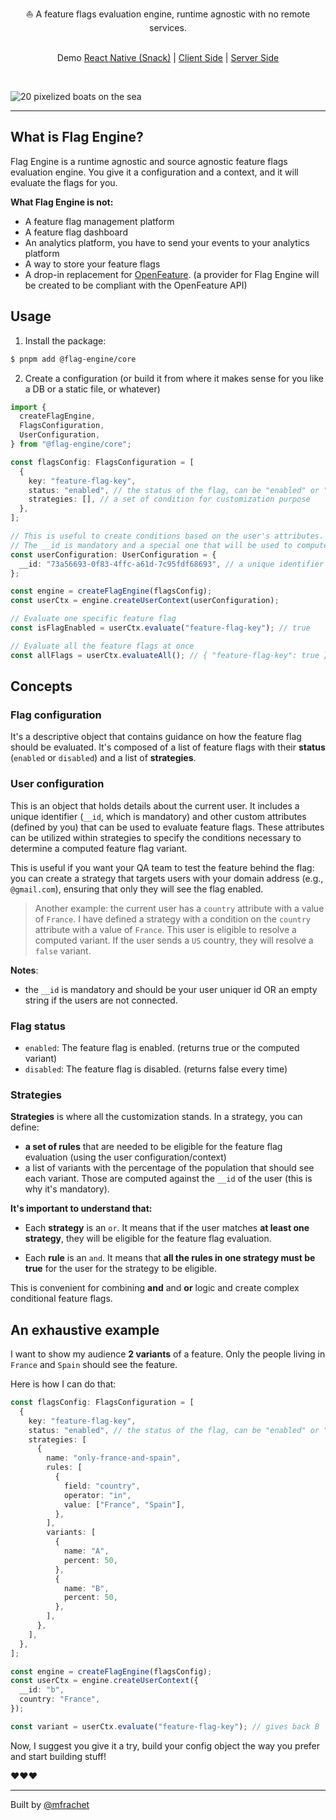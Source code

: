<div align="center">⛵ A feature flags evaluation engine, runtime agnostic with no remote services.
<br/>
<br/>

Demo [React Native (Snack)](https://snack.expo.dev/@mfrachet/flag-engine-example) | [Client Side](https://stackblitz.com/edit/vitejs-vite-a8kiur?file=main.js) | [Server Side](https://stackblitz.com/edit/stackblitz-starters-jfhzjq?file=index.js)

</div>
<br/>

![20 pixelized boats on the sea](https://github.com/user-attachments/assets/5628ad4c-6e77-4f5c-9e81-2bc5f14b5d51)

---

## What is Flag Engine?

Flag Engine is a runtime agnostic and source agnostic feature flags evaluation engine. You give it a configuration and a context, and it will evaluate the flags for you.

**What Flag Engine is not:**

- A feature flag management platform
- A feature flag dashboard
- An analytics platform, you have to send your events to your analytics platform
- A way to store your feature flags
- A drop-in replacement for [OpenFeature](https://openfeature.dev). (a provider for Flag Engine will be created to be compliant with the OpenFeature API)

## Usage

1. Install the package:

```bash
$ pnpm add @flag-engine/core
```

2. Create a configuration (or build it from where it makes sense for you like a DB or a static file, or whatever)

```typescript
import {
  createFlagEngine,
  FlagsConfiguration,
  UserConfiguration,
} from "@flag-engine/core";

const flagsConfig: FlagsConfiguration = [
  {
    key: "feature-flag-key",
    status: "enabled", // the status of the flag, can be "enabled" or "disabled"
    strategies: [], // a set of condition for customization purpose
  },
];

// This is useful to create conditions based on the user's attributes.
// The __id is mandatory and a special one that will be used to compute % based variants.
const userConfiguration: UserConfiguration = {
  __id: "73a56693-0f83-4ffc-a61d-7c95fdf68693", // a unique identifier for the user or an empty string if the users are not connected.
};

const engine = createFlagEngine(flagsConfig);
const userCtx = engine.createUserContext(userConfiguration);

// Evaluate one specific feature flag
const isFlagEnabled = userCtx.evaluate("feature-flag-key"); // true

// Evaluate all the feature flags at once
const allFlags = userCtx.evaluateAll(); // { "feature-flag-key": true }
```

## Concepts

### Flag configuration

It's a descriptive object that contains guidance on how the feature flag should be evaluated. It's composed of a list of feature flags with their **status** (`enabled` or `disabled`) and a list of **strategies**.

### User configuration

This is an object that holds details about the current user. It includes a unique identifier (`__id`, which is mandatory) and other custom attributes (defined by you) that can be used to evaluate feature flags. These attributes can be utilized within strategies to specify the conditions necessary to determine a computed feature flag variant.

This is useful if you want your QA team to test the feature behind the flag: you can create a strategy that targets users with your domain address (e.g., `@gmail.com`), ensuring that only they will see the flag enabled.

> Another example: the current user has a `country` attribute with a value of `France`. I have defined a strategy with a condition on the `country` attribute with a value of `France`. This user is eligible to resolve a computed variant. If the user sends a `US` country, they will resolve a `false` variant.

**Notes**:

- the `__id` is mandatory and should be your user uniquer id OR an empty string if the users are not connected.

### Flag status

- `enabled`: The feature flag is enabled. (returns true or the computed variant)
- `disabled`: The feature flag is disabled. (returns false every time)

### Strategies

**Strategies** is where all the customization stands. In a strategy, you can define:

- **a set of rules** that are needed to be eligible for the feature flag evaluation (using the user configuration/context)
- a list of variants with the percentage of the population that should see each variant. Those are computed against the `__id` of the user (this is why it's mandatory).

**It's important to understand that:**

- Each **strategy** is an `or`. It means that if the user matches **at least one strategy**, they will be eligible for the feature flag evaluation.

- Each **rule** is an `and`. It means that **all the rules in one strategy must be true** for the user for the strategy to be eligible.

This is convenient for combining **and** and **or** logic and create complex conditional feature flags.

## An exhaustive example

I want to show my audience **2 variants** of a feature. Only the people living in `France` and `Spain` should see the feature.

Here is how I can do that:

```typescript
const flagsConfig: FlagsConfiguration = [
  {
    key: "feature-flag-key",
    status: "enabled", // the status of the flag, can be "enabled" or "disabled"
    strategies: [
      {
        name: "only-france-and-spain",
        rules: [
          {
            field: "country",
            operator: "in",
            value: ["France", "Spain"],
          },
        ],
        variants: [
          {
            name: "A",
            percent: 50,
          },
          {
            name: "B",
            percent: 50,
          },
        ],
      },
    ],
  },
];

const engine = createFlagEngine(flagsConfig);
const userCtx = engine.createUserContext({
  __id: "b",
  country: "France",
});

const variant = userCtx.evaluate("feature-flag-key"); // gives back B
```

Now, I suggest you give it a try, build your config object the way you prefer and start building stuff!

❤️❤️❤️

---

Built by [@mfrachet](https://twitter.com/mfrachet)
